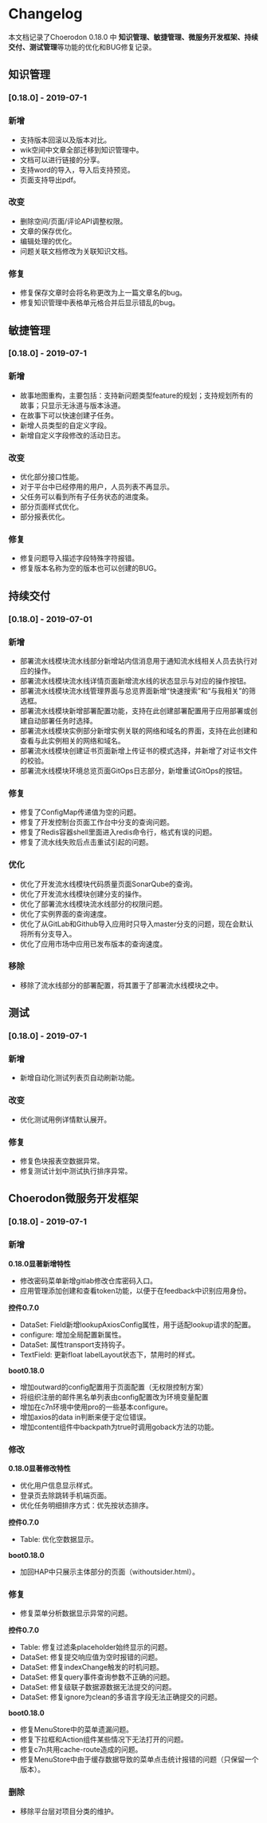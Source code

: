 # Changelog

本文档记录了Choerodon 0.18.0 中 **知识管理、敏捷管理、微服务开发框架、持续交付、测试管理**等功能的优化和BUG修复记录。

## 知识管理

### [0.18.0] - 2019-07-1

### 新增

- 支持版本回滚以及版本对比。
- wik空间中文章全部迁移到知识管理中。
- 文档可以进行链接的分享。
- 支持word的导入，导入后支持预览。
- 页面支持导出pdf。

### 改变

- 删除空间/页面/评论API调整权限。
- 文章的保存优化。
- 编辑处理的优化。
- 问题关联文档修改为关联知识文档。

### 修复

- 修复保存文章时会将名称更改为上一篇文章名的bug。
- 修复知识管理中表格单元格合并后显示错乱的bug。

## 敏捷管理

### [0.18.0] - 2019-07-1

### 新增

- 故事地图重构，主要包括：支持新问题类型feature的规划；支持规划所有的故事；只显示无泳道与版本泳道。
- 在故事下可以快速创建子任务。
- 新增人员类型的自定义字段。
- 新增自定义字段修改的活动日志。

### 改变

- 优化部分接口性能。
- 对于平台中已经停用的用户，人员列表不再显示。
- 父任务可以看到所有子任务状态的进度条。
- 部分页面样式优化。
- 部分报表优化。

### 修复

- 修复问题导入描述字段特殊字符报错。
- 修复版本名称为空的版本也可以创建的BUG。


## 持续交付

### [0.18.0] - 2019-07-01

### 新增

- 部署流水线模块流水线部分新增站内信消息用于通知流水线相关人员去执行对应的操作。
- 部署流水线模块流水线详情页面新增流水线的状态显示与对应的操作按钮。
- 部署流水线模块流水线管理界面与总览界面新增“快速搜索”和“与我相关”的筛选框。
- 部署流水线模块新增部署配置功能，支持在此创建部署配置用于应用部署或创建自动部署任务时选择。
- 部署流水线模块实例部分新增实例关联的网络和域名的界面，支持在此创建和查看与此实例相关的网络和域名。
- 部署流水线模块创建证书页面新增上传证书的模式选择，并新增了对证书文件的校验。
- 部署流水线模块环境总览页面GitOps日志部分，新增重试GitOps的按钮。

### 修复

- 修复了ConfigMap传递值为空的问题。
- 修复了开发控制台页面工作台中分支的查询问题。
- 修复了Redis容器shell里面进入redis命令行，格式有误的问题。
- 修复了流水线失败后点击重试引起的问题。

### 优化

- 优化了开发流水线模块代码质量页面SonarQube的查询。
- 优化了开发流水线模块创建分支的操作。
- 优化了部署流水线模块流水线部分的权限问题。
- 优化了实例界面的查询速度。
- 优化了从GitLab和Github导入应用时只导入master分支的问题，现在会默认将所有分支导入。
- 优化了应用市场中应用已发布版本的查询速度。

### 移除

- 移除了流水线部分的部署配置，将其置于了部署流水线模块之中。

## 测试

### [0.18.0] - 2019-07-1

### 新增

- 新增自动化测试列表页自动刷新功能。

### 改变

- 优化测试用例详情默认展开。

### 修复

- 修复色块报表空数据异常。
- 修复测试计划中测试执行排序异常。


## Choerodon微服务开发框架

### [0.18.0] - 2019-07-1

### 新增

**0.18.0显著新增特性**

- 修改密码菜单新增gitlab修改仓库密码入口。
- 应用管理添加创建和查看token功能，以便于在feedback中识别应用身份。

**控件0.7.0**
- <pro>DataSet: Field新增lookupAxiosConfig属性，用于适配lookup请求的配置。
- configure: 增加全局配置新属性。
- <pro>DataSet: 属性transport支持钩子。
- <pro>TextField: 更新float labelLayout状态下，禁用时的样式。

**boot0.18.0**
- 增加outward的config配置用于页面配置（无权限控制方案）
- 将组织注册的邮件黑名单列表由config配置改为环境变量配置
- 增加在c7n环境中使用pro的一些基本configure。
- 增加axios的data in判断来便于定位错误。
- 增加content组件中backpath为true时调用goback方法的功能。

### 修改

**0.18.0显著修改特性**

- 优化用户信息显示样式。  
- 登录页去除跳转手机端页面。
- 优化任务明细排序方式：优先按状态排序。


**控件0.7.0**

- <pro>Table: 优化空数据显示。

**boot0.18.0**

- 加回HAP中只展示主体部分的页面（withoutsider.html）。

### 修复

- 修复菜单分析数据显示异常的问题。

**控件0.7.0**

- <pro>Table: 修复过滤条placeholder始终显示的问题。
- <pro>DataSet: 修复提交响应值为空时报错的问题。
- <pro>DataSet: 修复indexChange触发的时机问题。
- <pro>DataSet: 修复query事件查询参数不正确的问题。
- <pro>DataSet: 修复级联子数据源数据无法提交的问题。
- <pro>DataSet: 修复ignore为clean的多语言字段无法正确提交的问题。

**boot0.18.0**

- 修复MenuStore中的菜单遗漏问题。
- 修复下拉框和Action组件某些情况下无法打开的问题。
- 修复c7n共用cache-route造成的问题。
- 修复MenuStore中由于缓存数据导致的菜单点击统计报错的问题（只保留一个版本）。

### 删除
- 移除平台层对项目分类的维护。